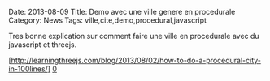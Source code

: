 Date: 2013-08-09
Title: Demo avec une ville genere en procedurale
Category: News
Tags: ville,cite,demo,procedural,javascript


[0]: http://learningthreejs.com/blog/2013/08/02/how-to-do-a-procedural-city-in-100lines/


Tres bonne explication sur comment faire une ville en procedurale avec du javascript et threejs.

[http://learningthreejs.com/blog/2013/08/02/how-to-do-a-procedural-city-in-100lines/] [0]





